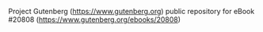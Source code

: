 Project Gutenberg (https://www.gutenberg.org) public repository for eBook #20808 (https://www.gutenberg.org/ebooks/20808)
